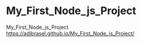 # My_First_Node_js_Project
My_First_Node_js_Project
https://adibrasel.github.io/My_First_Node_js_Project/
